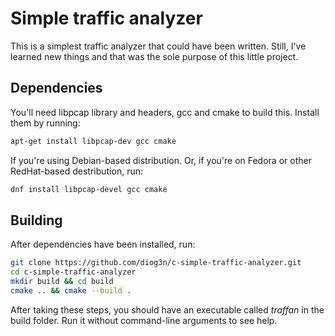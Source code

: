 # Simple traffic analyzer
This is a simplest traffic analyzer that could have been written. Still, I've learned new things and that was the sole purpose of this little project.
## Dependencies
You'll need libpcap library and headers, gcc and cmake to build this. Install them by running:
```bash
apt-get install libpcap-dev gcc cmake
```
If you're using Debian-based distribution.
Or, if you're on Fedora or other RedHat-based destribution, run:
```bash
dnf install libpcap-devel gcc cmake
```
## Building 
After dependencies have been installed, run:
```bash
git clone https://github.com/diog3n/c-simple-traffic-analyzer.git
cd c-simple-traffic-analyzer
mkdir build && cd build
cmake .. && cmake --build .
```
After taking these steps, you should have an executable called *traffan* in the build folder.
Run it without command-line arguments to see help.

